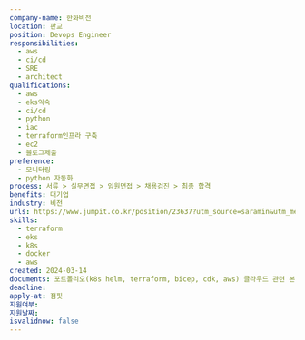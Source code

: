 ```yaml
---
company-name: 한화비전
location: 판교
position: Devops Engineer
responsibilities:
  - aws
  - ci/cd
  - SRE
  - architect
qualifications:
  - aws
  - eks익숙
  - ci/cd
  - python
  - iac
  - terraform인프라 구축
  - ec2
  - 블로그제출
preference:
  - 모니터링
  - python 자동화
process: 서류 > 실무면접 > 임원면접 > 채용검진 > 최종 합격
benefits: 대기업
industry: 비전
urls: https://www.jumpit.co.kr/position/23637?utm_source=saramin&utm_medium=position&utm_campaign=apply&utm_term=homepage_btn
skills:
  - terraform
  - eks
  - k8s
  - docker
  - aws
created: 2024-03-14
documents: 포트폴리오(k8s helm, terraform, bicep, cdk, aws) 클라우드 관련 본인 기술 블로그, 자소서, 이력서, 기술경력서
deadline: 
apply-at: 점핏
지원여부: 
지원날짜: 
isvalidnow: false
---
```


